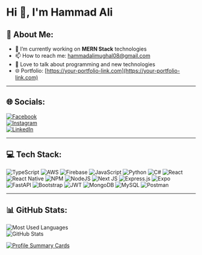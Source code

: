 # **Hi 👋, I'm Hammad Ali**

## 💫 About Me:
- 🌱 I’m currently working on **MERN Stack** technologies  
- 📫 How to reach me: [hammadalimughal08@gmail.com](mailto:hammadalimughal08@gmail.com)  
- 💬 Love to talk about programming and new technologies  
- 🌐 Portfolio: [https://your-portfolio-link.com](https://your-portfolio-link.com)  

---

## 🌐 Socials:
[![Facebook](https://img.shields.io/badge/Facebook-%231877F2.svg?logo=Facebook&logoColor=white)](https://facebook.com/)  
[![Instagram](https://img.shields.io/badge/Instagram-%23E4405F.svg?logo=Instagram&logoColor=white)](https://instagram.com/)  
[![LinkedIn](https://img.shields.io/badge/LinkedIn-%230077B5.svg?logo=linkedin&logoColor=white)](https://linkedin.com/)  

---

## 💻 Tech Stack:
![TypeScript](https://img.shields.io/badge/TypeScript-%23007ACC.svg?logo=typescript&logoColor=white)
![AWS](https://img.shields.io/badge/AWS-%23FF9900.svg?logo=amazon-aws&logoColor=white)
![Firebase](https://img.shields.io/badge/Firebase-%23039BE5.svg?logo=firebase&logoColor=white)
![JavaScript](https://img.shields.io/badge/JavaScript-%23323330.svg?logo=javascript&logoColor=%23F7DF1E)
![Python](https://img.shields.io/badge/Python-3776AB?logo=python&logoColor=white)
![C#](https://img.shields.io/badge/C%23-239120?logo=c-sharp&logoColor=white)
![React](https://img.shields.io/badge/React-%2320232a.svg?logo=react&logoColor=%2361DAFB)
![React Native](https://img.shields.io/badge/React_Native-%2320232a.svg?logo=react&logoColor=%2361DAFB)
![NPM](https://img.shields.io/badge/NPM-%23000000.svg?logo=npm&logoColor=white)
![NodeJS](https://img.shields.io/badge/Node.js-43853D?logo=node.js&logoColor=white)
![Next JS](https://img.shields.io/badge/Next-black?logo=next.js&logoColor=white)
![Express.js](https://img.shields.io/badge/Express.js-%23404d59.svg?logo=express&logoColor=%2361DAFB)
![Expo](https://img.shields.io/badge/Expo-1B1F23?logo=expo&logoColor=white)
![FastAPI](https://img.shields.io/badge/FastAPI-005571?logo=fastapi)
![Bootstrap](https://img.shields.io/badge/Bootstrap-%23563D7C.svg?logo=bootstrap&logoColor=white)
![JWT](https://img.shields.io/badge/JWT-black?logo=JSON%20web%20tokens)
![MongoDB](https://img.shields.io/badge/MongoDB-%234ea94b.svg?logo=mongodb&logoColor=white)
![MySQL](https://img.shields.io/badge/MySQL-%2300f.svg?logo=mysql&logoColor=white)
![Postman](https://img.shields.io/badge/Postman-FF6C37?logo=postman&logoColor=white)

---

## 📊 GitHub Stats:
![Most Used Languages](https://github-readme-stats.vercel.app/api/top-langs/?username=TheHammadAli&layout=compact&theme=default)  
![GitHub Stats](https://github-readme-stats.vercel.app/api?username=TheHammadAli&show_icons=true&theme=default)  

[![Profile Summary Cards](https://github-profile-summary-cards.vercel.app/api/cards/profile-details?username=TheHammadAli&theme=default)](https://github.com/vn7n24fzkq/github-profile-summary-cards)
